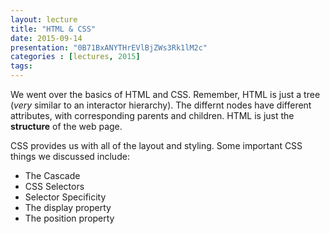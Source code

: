 ```yaml
---
layout: lecture
title: "HTML & CSS"
date: 2015-09-14
presentation: "0B71BxANYTHrEVlBjZWs3Rk1lM2c"
categories : [lectures, 2015]
tags: 
---
```


We went over the basics of HTML and CSS. Remember, HTML is just a tree (*very* similar to an interactor hierarchy). The differnt nodes have different attributes, with corresponding parents and children. HTML is just the **structure** of the web page. 

CSS provides us with all of the layout and styling. Some important CSS things we discussed include:

- The Cascade
- CSS Selectors
- Selector Specificity
- The display property
- The position property


